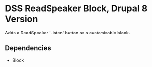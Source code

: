 # DSS ReadSpeaker Block, Drupal 8 Version

Adds a ReadSpeaker 'Listen' button as a customisable block.

## Dependencies
* Block
